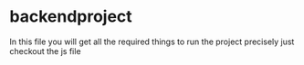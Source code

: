 # backendproject
In this file you will get all the required things to run the project precisely just checkout the js file
